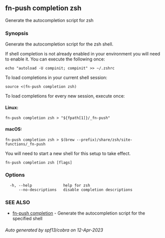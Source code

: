 ## fn-push completion zsh

Generate the autocompletion script for zsh

### Synopsis

Generate the autocompletion script for the zsh shell.

If shell completion is not already enabled in your environment you will need
to enable it.  You can execute the following once:

	echo "autoload -U compinit; compinit" >> ~/.zshrc

To load completions in your current shell session:

	source <(fn-push completion zsh)

To load completions for every new session, execute once:

#### Linux:

	fn-push completion zsh > "${fpath[1]}/_fn-push"

#### macOS:

	fn-push completion zsh > $(brew --prefix)/share/zsh/site-functions/_fn-push

You will need to start a new shell for this setup to take effect.


```
fn-push completion zsh [flags]
```

### Options

```
  -h, --help              help for zsh
      --no-descriptions   disable completion descriptions
```

### SEE ALSO

* [fn-push completion](fn-push_completion.md)	 - Generate the autocompletion script for the specified shell

###### Auto generated by spf13/cobra on 12-Apr-2023
